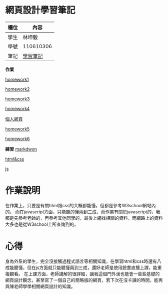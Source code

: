 網頁設計學習筆記
=======


欄位 | 內容
-----|--------
學生 |  林坤毅
學號 | 110610306
筆記 | [學習筆記](https://github.com/kun68/wp108b/blob/master/%E7%B6%B2%E9%A0%81%E8%A8%AD%E8%A8%88%E7%AD%86%E8%A8%98.txt)

**作業**

[homework1](https://github.com/kun68/wp108b/blob/master/about.ME2.html)

[homework2](https://github.com/kun68/wp108b/blob/master/form.html)

[homework3](https://github.com/kun68/wp108b/tree/master/homework3)

[homework4](https://github.com/kun68/wp108b/tree/master/kunWeb)

[個人網頁](https://kun68.github.io/wp108b/kunWeb/2.html)

[homework5](https://github.com/kun68/wp108b/tree/master/homework4)

[homework6](https://github.com/kun68/wp108b/tree/master/homework5)

**練習**
[markdwon](https://github.com/kun68/wp108b/tree/master/markdown)

[html&css](https://github.com/kun68/wp108b/blob/master/about.ME.html)

[js](https://github.com/kun68/wp108b/blob/master/123.js)

作業說明
=====
在作業上，只要是有關html跟css的大概都能懂，但都是參考W3school網站內的。
而在javascript方面，只能聽的懂兩到三成，而作業有關於javascript的，我都是先參考老師的，再參考其他同學的，最後上網找相關的資料，而網路上的資料大多也是從W3school上所查詢到的。

心得
=====
身為外系的學生，完全沒接觸過程式語言等相關知識，在學習html和css時還有八成能聽懂，但在js方面就只能聽懂兩到三成，還好老師是使用臉書直播上課，能重複觀看。
在上課方面，老師講解的很詳細，讓我這個門外漢也能會一些些基礎的網頁設計觀念，甚至寫了一個自己的簡略版的網頁，若下次在沒卡課的時間，能再與陳老師學學相關網頁設計的知識。
